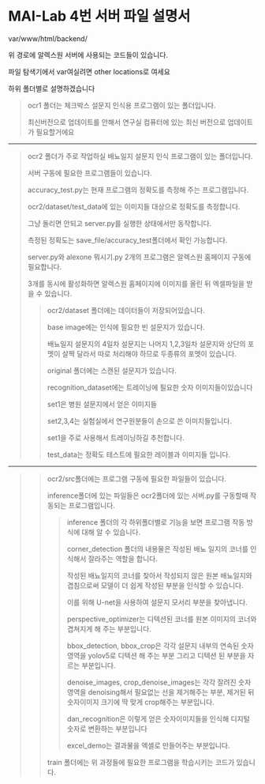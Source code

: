# MAI-Lab 4번 서버 파일 설명서

var/www/html/backend/ 

위 경로에 알렉스원 서버에 사용되는 코드들이 있습니다.

파일 탐색기에서 var여실려면 other locations로 여세요

하위 폴더별로 설명하겠습니다

>ocr1 폴더는 체크박스 설문지 인식용 프로그램이 있는 폴더입니다.
>
>최신버전으로 업데이트를 안해서 연구실 컴퓨터에 있는 최신 버전으로 업데이트가 필요할거에요
-------

>ocr2 폴더가 주로 작업하실 배뇨일지 설문지 인식 프로그램이 있는 폴더입니다.
>
>서버 구동에 필요한 프로그램들이 있습니다.
>
>accuracy_test.py는 현재 프로그램의 정확도를 측정해 주는 프로그램입니다.
>
>ocr2/dataset/test_data에 있는 이미지들 대상으로 정확도를 측정합니다.
>
>그냥 돌리면 안되고 server.py를 실행한 상태에서만 동작합니다.
>
>측정된 정확도는 save_file/accuracy_test폴더에서 확인 가능합니다.
>
>server.py와 alexone 뭐시기.py 2개의 프로그램은 알렉스원 홈페이지 구동에 필요합니다.
>
>3개를 동시에 활성화하면 알렉스원 홈페이지에 이미지를 올린 뒤 엑셀파일을 받을 수 있습니다.
>
>>ocr2/dataset 폴더에는 데이터들이 저장되어있습니다.
>>
>>base image에는 인식에 필요한 빈 설문지가 있습니다.
>>
>>배뇨일지 설문지의 4일차 설문지는 나머지 1,2,3일차 설문지와 상단의 포멧이 살짝 달라서 따로 처리해야 하므로 두종류의 포멧이 있습니다.
>>
>>original 폴더에는 스캔된 설문지가 있습니다.
>>
>>recognition_dataset에는 트레이닝에 필요한 숫자 이미지들이있습니다
>>
>>set1은 병원 설문지에서 얻은 이미지들
>>
>>set2,3,4는 실험실에서 연구원분들이 손으로 쓴 이미지들입니다.
>>
>>set1을 주로 사용해서 트레이닝하길 추천합니다.
>>
>>test_data는 정확도 테스트에 필요한 레이블과 이미지들 입니다.
>>
-----
>>ocr2/src폴더에는 프로그램 구동에 필요한 파일들이 있습니다.
>>
>>inference폴더에 있는 파일들은 ocr2폴더에 있는 서버.py를 구동할때 작동되는 프로그램입니다.
>>
>>>inference 폴더의 각 하위폴더별로 기능을 보면 프로그램 작동 방식에 대해 알 수 있습니다.
>>>
>>>corner_detection 폴더의 내용물은 작성된 배뇨 일지의 코너를 인식해서 잘라주는 역할을 합니다.
>>>
>>>작성된 배뇨일지의 코너를 찾아서 작성되지 않은 원본 배뇨일지와 겹침으로써 모델이 더 쉽게 작성된 부분을 인식할 수 있습니다.
>>>
>>>이를 위해 U-net을 사용하여 설문지 모서리 부분을 찾아냅니다.
>>>
>>>perspective_optimizer는 디텍션된 코너를 원본 이미지의 코너와 겹쳐지게 해 주는 부분입니다.
>>>
>>>bbox_detection, bbox_crop은 각각 설문지 내부의 연속된 숫자 영역을 yolov5로 디텍션 해 주는 부분 그리고 디텍션 된 부분을 자르는 부분입니다.
>>>
>>> denoise_images, crop_denoise_images는 각각 잘려진 숫자 영역을 denoising해서 필요없는 선을 제거해주는 부분, 제거된 뒤 숫자이미지 크기에 딱 맞게 crop해주는 부분입니다.
>>>
>>>dan_recognition은 이렇게 얻은 숫자이미지들을 인식해 디지털 숫자로 변환하는 부분입니다
>>>
>>>excel_demo는 결과물을 엑셀로 만들어주는 부분입니다.
>>
>>train 폴더에는 위 과정들에 필요한 프로그램을 학습시키는 코드가 있습니다.
